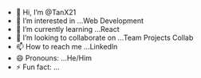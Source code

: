 - 👋 Hi, I’m @TanX21
- 👀 I’m interested in ...Web Development
- 🌱 I’m currently learning ...React
- 💞️ I’m looking to collaborate on ...Team Projects Collab
- 📫 How to reach me ...Linkedln
- 😄 Pronouns: ...He/Him
- ⚡ Fun fact: ...

<!---
TanX21/TanX21 is a ✨ special ✨ repository because its `README.md` (this file) appears on your GitHub profile.
You can click the Preview link to take a look at your changes.
--->
